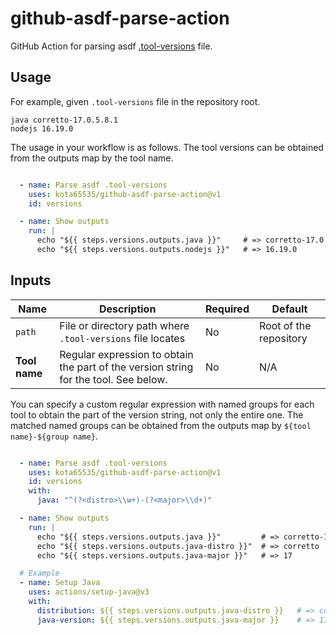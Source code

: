 # github-asdf-parse-action

GitHub Action for parsing asdf [.tool-versions](https://asdf-vm.com/manage/configuration.html#tool-versions) file.

## Usage

For example, given `.tool-versions` file in the repository root.

```
java corretto-17.0.5.8.1
nodejs 16.19.0
```

The usage in your workflow is as follows.
The tool versions can be obtained from the outputs map by the tool name.

```yaml

  - name: Parse asdf .tool-versions
    uses: kota65535/github-asdf-parse-action@v1
    id: versions

  - name: Show outputs
    run: |
      echo "${{ steps.versions.outputs.java }}"     # => corretto-17.0.5.8.1
      echo "${{ steps.versions.outputs.nodejs }}"   # => 16.19.0

```

## Inputs

| Name          | Description                                                                          | Required | Default                |
|---------------|--------------------------------------------------------------------------------------|----------|------------------------|
| `path`        | File or directory path where `.tool-versions` file locates                           | No       | Root of the repository |
| **Tool name** | Regular expression to obtain the part of the version string for the tool. See below. | No       | N/A                    |

You can specify a custom regular expression with named groups for each tool to obtain the part of the version string,
not only the entire one.
The matched named groups can be obtained from the outputs map by `${tool name}-${group name}`.

```yaml

  - name: Parse asdf .tool-versions
    uses: kota65535/github-asdf-parse-action@v1
    id: versions
    with:
      java: "^(?<distro>\\w+)-(?<major>\\d+)"

  - name: Show outputs
    run: |
      echo "${{ steps.versions.outputs.java }}"         # => corretto-17.0.5.8.1
      echo "${{ steps.versions.outputs.java-distro }}"  # => corretto
      echo "${{ steps.versions.outputs.java-major }}"   # => 17

  # Example
  - name: Setup Java
    uses: actions/setup-java@v3
    with:
      distribution: ${{ steps.versions.outputs.java-distro }}   # => corretto
      java-version: ${{ steps.versions.outputs.java-major }}    # => 17

```
